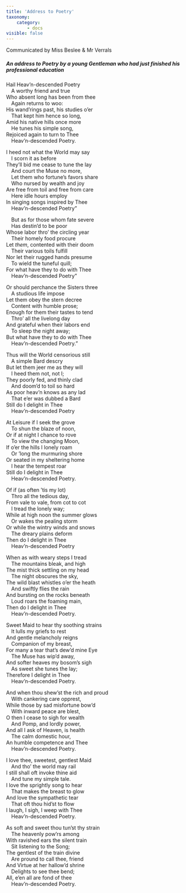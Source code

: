 ```yaml
---
title: 'Address to Poetry'
taxonomy:
    category:
        - docs
visible: false
---
```


<div class="author">Communicated by Miss Beslee &amp; Mr Verrals</div>

##### An address to Poetry by a young Gentleman who had just finished his professional education

Hail Heav’n-descended Poetry  
&emsp;A worthy friend and true  
Who absent long has been from thee  
&emsp;Again returns to woo:  
His wand’rings past, his studies o’er  
&emsp;That kept him hence so long,  
Amid his native hills once more  
&emsp;He tunes his simple song,  
Rejoiced again to turn to Thee  
&emsp;Heav’n-descended Poetry.  

I heed not what the World may say  
&emsp;I scorn it as before  
They’ll bid me cease to tune the lay  
&emsp;And court the Muse no more,  
&emsp;Let them who fortune’s favors share  
&emsp;Who nursed by wealth and joy  
Are free from toil and free from care  
&emsp;Here idle hours employ  
In singing songs inspired by Thee  
&emsp;Heav’n-descended Poetry”  

&emsp;But as for those whom fate severe  
&emsp;Has destin’d to be poor  
Whose labor thro’ the circling year  
&emsp;Their homely food procure  
Let *them*, contented with their doom  
&emsp;Their various toils fulfill  
Nor let their rugged hands presume  
&emsp;To wield the tuneful quill;  
For what have they to do with Thee  
&emsp;Heav’n-descended Poetry”  

Or should perchance the Sisters three  
&emsp;A studious life impose  
Let them obey the stern decree  
&emsp;Content with humble prose;  
Enough for them their tastes to tend  
&emsp;Thro’ all the livelong day  
And grateful when their labors end  
&emsp;To sleep the night away;  
But what have they to do with Thee  
&emsp;Heav’n-descended Poetry.”  


Thus will the World censorious still  
&emsp;A simple Bard descry  
But let them jeer me as they will  
&emsp;I heed them not, not I;  
They poorly fed, and thinly clad  
&emsp;And doom’d to toil so hard  
As poor heav’n knows as any lad  
&emsp;That e’er was dubbed a Bard  
Still do I delight in Thee  
&emsp;Heav’n-descended Poetry  

At Leisure if I seek the grove  
&emsp;To shun the blaze of noon,  
Or if at night I chance to rove  
&emsp;To view the changing Moon,  
If o’er the hills I lonely roam  
&emsp;Or ’long the murmuring shore  
Or seated in my sheltering home  
&emsp;I hear the tempest roar  
Still do I delight in Thee  
&emsp;Heav’n-descended Poetry.  

Of if (as often ’tis my lot)  
&emsp;Thro all the tedious day,  
From vale to vale, from cot to cot  
&emsp;I tread the lonely way;  
While at high noon the summer glows  
&emsp;Or wakes the pealing storm  
Or while the wintry winds and snows  
&emsp;The dreary plains deform  
Then do I delight in Thee  
&emsp;Heav’n-descended Poetry  

When as with weary steps I tread  
&emsp;The mountains bleak, and high  
The mist thick settling on my head  
&emsp;The night obscures the sky,  
The wild blast whistles o’er the heath  
&emsp;And swiftly flies the rain  
And bursting on the rocks beneath  
&emsp;Loud roars the foaming main,  
Then do I delight in Thee  
&emsp;Heav’n-descended Poetry.  

Sweet Maid to hear thy soothing strains  
&emsp;It lulls my griefs to rest  
And gentle melancholy reigns  
&emsp;Companion of my breast,  
For many a tear that’s dew’d mine Eye  
&emsp;The Muse has wip’d away,  
And softer heaves my bosom’s sigh  
&emsp;As sweet she tunes the lay;  
Therefore I delight in Thee  
&emsp;Heav’n-descended Poetry.  

And when thou shew’st the rich and proud  
&emsp;With cankering care opprest,  
While those by sad misfortune bow’d  
&emsp;With inward peace are blest,  
O then I cease to sigh for wealth  
&emsp;And Pomp, and lordly power,  
And all I ask of Heaven, is health  
&emsp;The calm domestic hour,  
An humble competence and Thee  
&emsp;Heav’n-descended Poetry.  
 
I love thee, sweetest, gentlest Maid  
&emsp;And tho’ the world may rail  
I still shall oft invoke thine aid  
&emsp;And tune my simple tale.  
I love the sprightly song to hear  
&emsp;That makes the breast to glow  
And love the sympathetic tear  
&emsp;That oft thou hid’st to flow  
I laugh, I sigh, I weep with Thee  
&emsp;Heav’n-descended Poetry.  

As soft and sweet thou tun’st thy strain  
&emsp;The heavenly pow’rs among  
With ravished ears the silent train  
&emsp;Sit listening to the Song;  
The gentlest of the train divine  
&emsp;Are pround to call thee, friend  
And Virtue at her hallow’d shrine  
&emsp;Delights to see thee bend;  
All, e’en all are fond of thee  
&emsp;Heav’n-descended Poetry.